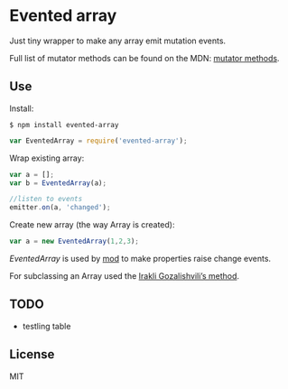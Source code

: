 # Evented array

Just tiny wrapper to make any array emit mutation events.

Full list of mutator methods can be found on the MDN: [mutator methods](https://developer.mozilla.org/en-US/docs/Web/JavaScript/Reference/Global_Objects/Array/prototype#Mutator_methods).


## Use

Install:

`$ npm install evented-array`

```js
var EventedArray = require('evented-array');
```


Wrap existing array:

```js
var a = [];
var b = EventedArray(a);

//listen to events
emitter.on(a, 'changed');
```

Create new array (the way Array is created):

```js
var a = new EventedArray(1,2,3);
```


_EventedArray_ is used by [mod](https://github.com/dfcreative/mod) to make properties raise change events.

For subclassing an Array used the [Irakli Gozalishvili’s method](https://gist.github.com/Gozala/666251).


## TODO

* testling table


## License

MIT
